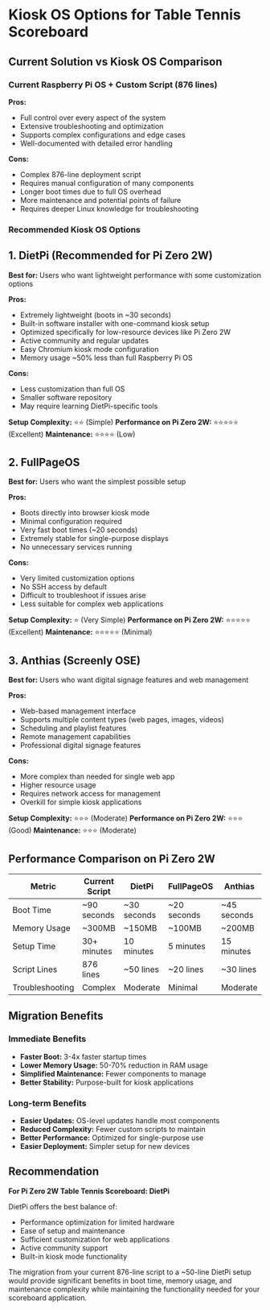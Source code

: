 # Kiosk OS Options for Table Tennis Scoreboard

## Current Solution vs Kiosk OS Comparison

### Current Raspberry Pi OS + Custom Script (876 lines)
**Pros:**
- Full control over every aspect of the system
- Extensive troubleshooting and optimization
- Supports complex configurations and edge cases
- Well-documented with detailed error handling

**Cons:**
- Complex 876-line deployment script
- Requires manual configuration of many components
- Longer boot times due to full OS overhead
- More maintenance and potential points of failure
- Requires deeper Linux knowledge for troubleshooting

### Recommended Kiosk OS Options

## 1. DietPi (Recommended for Pi Zero 2W)

**Best for:** Users who want lightweight performance with some customization options

**Pros:**
- Extremely lightweight (boots in ~30 seconds)
- Built-in software installer with one-command kiosk setup
- Optimized specifically for low-resource devices like Pi Zero 2W
- Active community and regular updates
- Easy Chromium kiosk mode configuration
- Memory usage ~50% less than full Raspberry Pi OS

**Cons:**
- Less customization than full OS
- Smaller software repository
- May require learning DietPi-specific tools

**Setup Complexity:** ⭐⭐ (Simple)
**Performance on Pi Zero 2W:** ⭐⭐⭐⭐⭐ (Excellent)
**Maintenance:** ⭐⭐⭐⭐ (Low)

## 2. FullPageOS

**Best for:** Users who want the simplest possible setup

**Pros:**
- Boots directly into browser kiosk mode
- Minimal configuration required
- Very fast boot times (~20 seconds)
- Extremely stable for single-purpose displays
- No unnecessary services running

**Cons:**
- Very limited customization options
- No SSH access by default
- Difficult to troubleshoot if issues arise
- Less suitable for complex web applications

**Setup Complexity:** ⭐ (Very Simple)
**Performance on Pi Zero 2W:** ⭐⭐⭐⭐⭐ (Excellent)
**Maintenance:** ⭐⭐⭐⭐⭐ (Minimal)

## 3. Anthias (Screenly OSE)

**Best for:** Users who want digital signage features and web management

**Pros:**
- Web-based management interface
- Supports multiple content types (web pages, images, videos)
- Scheduling and playlist features
- Remote management capabilities
- Professional digital signage features

**Cons:**
- More complex than needed for single web app
- Higher resource usage
- Requires network access for management
- Overkill for simple kiosk applications

**Setup Complexity:** ⭐⭐⭐ (Moderate)
**Performance on Pi Zero 2W:** ⭐⭐⭐ (Good)
**Maintenance:** ⭐⭐⭐ (Moderate)

## Performance Comparison on Pi Zero 2W

| Metric | Current Script | DietPi | FullPageOS | Anthias |
|--------|----------------|---------|------------|---------|
| Boot Time | ~90 seconds | ~30 seconds | ~20 seconds | ~45 seconds |
| Memory Usage | ~300MB | ~150MB | ~100MB | ~200MB |
| Setup Time | 30+ minutes | 10 minutes | 5 minutes | 15 minutes |
| Script Lines | 876 lines | ~50 lines | ~20 lines | ~30 lines |
| Troubleshooting | Complex | Moderate | Minimal | Moderate |

## Migration Benefits

### Immediate Benefits
- **Faster Boot:** 3-4x faster startup times
- **Lower Memory Usage:** 50-70% reduction in RAM usage
- **Simplified Maintenance:** Fewer components to manage
- **Better Stability:** Purpose-built for kiosk applications

### Long-term Benefits
- **Easier Updates:** OS-level updates handle most components
- **Reduced Complexity:** Fewer custom scripts to maintain
- **Better Performance:** Optimized for single-purpose use
- **Easier Deployment:** Simpler setup for new devices

## Recommendation

**For Pi Zero 2W Table Tennis Scoreboard: DietPi**

DietPi offers the best balance of:
- Performance optimization for limited hardware
- Ease of setup and maintenance
- Sufficient customization for web applications
- Active community support
- Built-in kiosk mode functionality

The migration from your current 876-line script to a ~50-line DietPi setup would provide significant benefits in boot time, memory usage, and maintenance complexity while maintaining the functionality needed for your scoreboard application.